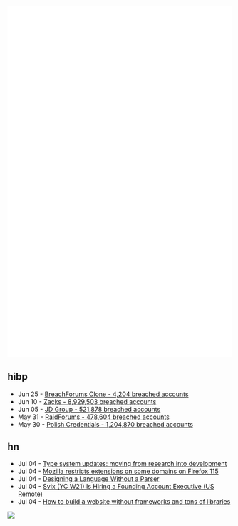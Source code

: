 ![Metrics](https://raw.githubusercontent.com/phixion/phixion/master/metrics.svg)

## hibp

<!--
for https://github.com/phixion/phixion/blob/main/.github/workflows/feeds.yml
-->
<!--START_SECTION:haveibeenpwnd-->
- Jun 25 - [BreachForums Clone - 4,204 breached accounts](https://haveibeenpwned.com/PwnedWebsites#BreachForumsClone)
- Jun 10 - [Zacks - 8,929,503 breached accounts](https://haveibeenpwned.com/PwnedWebsites#Zacks)
- Jun 05 - [JD Group - 521,878 breached accounts](https://haveibeenpwned.com/PwnedWebsites#JDGroup)
- May 31 - [RaidForums - 478,604 breached accounts](https://haveibeenpwned.com/PwnedWebsites#RaidForums)
- May 30 - [Polish Credentials - 1,204,870 breached accounts](https://haveibeenpwned.com/PwnedWebsites#PolishCredentials)
<!--END_SECTION:haveibeenpwnd-->

## hn

<!--
for https://github.com/phixion/phixion/blob/main/.github/workflows/feeds.yml
-->
<!--START_SECTION:hn-->
- Jul 04 - [Type system updates: moving from research into development](https://elixir-lang.org/blog/2023/06/22/type-system-updates-research-dev/)
- Jul 04 - [Mozilla restricts extensions on some domains on Firefox 115](https://www.askvg.com/fix-some-extensions-are-not-allowed-in-firefox-115-and-later/)
- Jul 04 - [Designing a Language Without a Parser](https://thunderseethe.dev/posts/type-inference/)
- Jul 04 - [Svix (YC W21) Is Hiring a Founding Account Executive (US Remote)](https://www.svix.com/careers/)
- Jul 04 - [How to build a website without frameworks and tons of libraries](https://www.kodingkitty.com/blog/how-to-build-a-website/)
<!--END_SECTION:hn-->

<!--
for https://yhype.me
-->
![](https://hit.yhype.me/github/profile?user_id=13013670)
